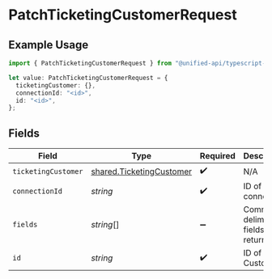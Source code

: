 # PatchTicketingCustomerRequest

## Example Usage

```typescript
import { PatchTicketingCustomerRequest } from "@unified-api/typescript-sdk/sdk/models/operations";

let value: PatchTicketingCustomerRequest = {
  ticketingCustomer: {},
  connectionId: "<id>",
  id: "<id>",
};
```

## Fields

| Field                                                                       | Type                                                                        | Required                                                                    | Description                                                                 |
| --------------------------------------------------------------------------- | --------------------------------------------------------------------------- | --------------------------------------------------------------------------- | --------------------------------------------------------------------------- |
| `ticketingCustomer`                                                         | [shared.TicketingCustomer](../../../sdk/models/shared/ticketingcustomer.md) | :heavy_check_mark:                                                          | N/A                                                                         |
| `connectionId`                                                              | *string*                                                                    | :heavy_check_mark:                                                          | ID of the connection                                                        |
| `fields`                                                                    | *string*[]                                                                  | :heavy_minus_sign:                                                          | Comma-delimited fields to return                                            |
| `id`                                                                        | *string*                                                                    | :heavy_check_mark:                                                          | ID of the Customer                                                          |